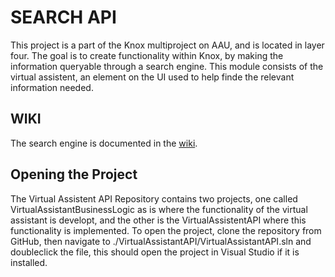 # SEARCH API
This project is a part of the Knox multiproject on AAU, and is located in layer four. The goal is to create functionality within Knox, by making the information queryable through a search engine. This module consists of the virtual assistent, an element on the UI used to help finde the relevant information needed.

## WIKI
The search engine is documented in the [wiki](https://wiki.knox.cs.aau.dk/Search-engine/GruppeG/Virtual_Assistant_API).

## Opening the Project
The Virtual Assistent API Repository contains two projects, one called VirtualAssistantBusinessLogic as is where the functionality of the virtual assistant is developt, and the other is the VirtualAssistentAPI where this functionality is implemented. To open the project, clone the repository from GitHub, then navigate to ./VirtualAssistantAPI/VirtualAssistantAPI.sln and doubleclick the file, this should open the project in Visual Studio if it is installed.
